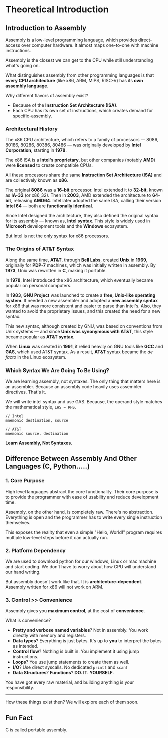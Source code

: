 # Theoretical Introduction

## Introduction to Assembly

Assembly is a low-level programming language, which provides direct-access over computer hardware. It almost maps one-to-one with machine instructions.

Assembly is the closest we can get to the CPU while still understanding what's going on.

What distinguishes assembly from other programming languages is that **every CPU architecture** (like x86, ARM, MIPS, RISC-V) has its **own assembly language**.

Why different flavors of assembly exist?

* Because of the **Instruction Set Architecture (ISA)**.
* Each CPU has its own set of instructions, which creates demand for specific-assembly.

### Architectural History

The x86 CPU architecture, which refers to a family of processors — 8086, 80186, 80286, 80386, 80486 — was originally developed by **Intel Corporation**, starting in **1978**.

The x86 ISA is a **Intel's proprietary**, but other companies (notably **AMD**) were **licensed** to create compatible CPUs.

All these processors share the same **Instruction Set Architecture (ISA)** and are collectively known as **x86**.

The original **8086** was a **16-bit** processor. Intel extended it to **32-bit**, known as **IA-32** (or x86\_32). Then in **2003**, AMD extended the architecture to **64-bit**, releasing **AMD64**. Intel later adopted the same ISA, calling their version **Intel 64** — both are **functionally identical**.

Since Intel designed the architecture, they also defined the original syntax for its assembly — known as, **Intel syntax**. This style is widely used in **Microsoft** development tools and the **Windows** ecosystem.

But Intel is not the only syntax for x86 processors.

### The Origins of AT\&T Syntax

Along the same time, **AT\&T**, through **Bell Labs**, created **Unix** in **1969**, originally for **PDP-7** machines, which was initially written in assembly. By **1973**, Unix was rewritten in **C**, making it portable.

In **1978**, Intel introduced the x86 architecture, which eventually became popular on personal computers.

In **1983**, **GNU Project** was launched to create a **free, Unix-like operating system**. It needed a new assembler and adopted a **new assembly syntax** for x86 that was more consistent and easier to parse than Intel's. Also, they wanted to avoid the proprietary issues, and this created the need for a new syntax.

This new syntax, although created by GNU, was based on conventions from Unix systems — and since **Unix was synonymous with AT\&T**, this style became popular as **AT\&T syntax**.

When **Linux** was created in **1991**, it relied heavily on GNU tools like **GCC** and **GAS**, which used AT\&T syntax. As a result, **AT\&T** syntax became the _de facto_ in the Linux ecosystem.

### Which Syntax We Are Going To Be Using?

We are learning assembly, not syntaxes. The only thing that matters here is an assembler. Because an assembly code heavily uses assembler directives. That's it.

We will write intel syntax and use GAS. Because, the operand style matches the mathematical style, `LHS = RHS`.

```
// Intel
mnemonic destination, source

// AT&T
mnemonic source, destination
```

**Learn Assembly, Not Syntaxes.**

## Difference Between Assembly And Other Languages (C, Python.....)

### 1. Core Purpose

High level languages abstract the core functionality. Their core purpose is to provide the programmer with ease of usability and reduce development time.

Assembly, on the other hand, is completely raw. There's no abstraction. Everything is open and the programmer has to write every single instruction themselves.

This exposes the reality that even a simple "Hello, World!" program requires multiple low-level steps before it can actually run.

### 2. Platform Dependency

We are used to download python for our windows, Linux or mac machine and start coding. We don't have to worry about how CPU will understand our hand writing.

But assembly doesn't work like that. It is **architecture-dependent**. Assembly written for x86 will not work on ARM.

### 3. Control >> Convenience

Assembly gives you **maximum control**, at the cost of **convenience**.

What is convenience?

* **Pretty and verbose named variables**? Not in assembly. You work directly with memory and registers.
* **Data types**? Everything is just bytes. It's up to **you** to interpret the bytes as intended.
* **Control flow**? Nothing is built in. You implement it using jump instructions.
* **Loops**? You use jump statements to create them as well.
* **I/O**? Use direct syscalls. No dedicated `printf` and `scanf`
* **Data Structures**? **Functions**? **DO. IT. YOURSELF.**

You have got every raw material, and building anything is your responsibility.

***

How these things exist then? We will explore each of them soon.

## Fun Fact

C is called portable assembly.
